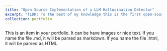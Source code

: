 ```yaml
---
title: "Open Source Implementation of a LLM Hallucination Detector"
excerpt: "TLDR: To the best of my knowledge this is the first open-source implementation of the paper 'Semantic Entropy Probes: Robust and Cheap Hallucination Detection in LLMs' [Read the paper here](https://arxiv.org/abs/2406.15927)."
collection: portfolio
---
```


This is an item in your portfolio. It can be have images or nice text. If you name the file .md, it will be parsed as markdown. If you name the file .html, it will be parsed as HTML. 
